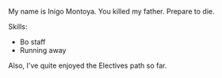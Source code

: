 My name is Inigo Montoya. You killed my father. Prepare to die.

Skills:
* Bo staff
* Running away

Also, I've quite enjoyed the Electives path so far.

